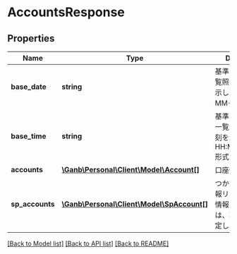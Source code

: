 # AccountsResponse

## Properties
Name | Type | Description | Notes
------------ | ------------- | ------------- | -------------
**base_date** | **string** | 基準日 半角文字 一覧照会の基準日を示します YYYY-MM-DD形式 | 
**base_time** | **string** | 基準時刻 半角文字 一覧照会の基準時刻を示します HH:MM:SS+09:00形式 | 
**accounts** | [**\Ganb\Personal\Client\Model\Account[]**](Account.md) | 口座情報リスト | 
**sp_accounts** | [**\Ganb\Personal\Client\Model\SpAccount[]**](SpAccount.md) | つかいわけ口座情報リスト 該当する情報が無い場合は、項目自体を設定しません | [optional] 

[[Back to Model list]](../README.md#documentation-for-models) [[Back to API list]](../README.md#documentation-for-api-endpoints) [[Back to README]](../README.md)


